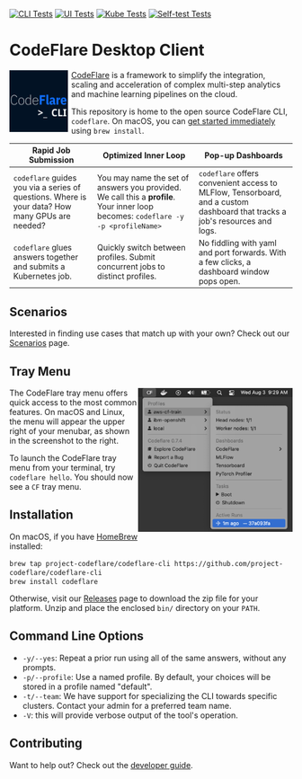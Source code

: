 [![CLI Tests](https://github.com/project-codeflare/codeflare-cli/actions/workflows/cli.yml/badge.svg)](https://github.com/project-codeflare/codeflare-cli/actions/workflows/cli.yml)
[![UI Tests](https://github.com/project-codeflare/codeflare-cli/actions/workflows/ui.yml/badge.svg)](https://github.com/project-codeflare/codeflare-cli/actions/workflows/ui.yml)
[![Kube Tests](https://github.com/project-codeflare/codeflare-cli/actions/workflows/kind.yml/badge.svg)](https://github.com/project-codeflare/codeflare-cli/actions/workflows/kind.yml)
[![Self-test Tests](https://github.com/project-codeflare/codeflare-cli/actions/workflows/self-test.yml/badge.svg)](https://github.com/project-codeflare/codeflare-cli/actions/workflows/self-test.yml)

# CodeFlare Desktop Client

<p align="center">
<img src="./images/codeflare_cli.svg" width="110" height="110" align="left">
</p>

[CodeFlare](https://codeflare.dev) is a framework to simplify the
integration, scaling and acceleration of complex multi-step analytics
and machine learning pipelines on the cloud.

This repository is home to the open source CodeFlare CLI,
`codeflare`. On macOS, you can [get started
immediately](#installation) using `brew install`.

| **Rapid Job Submission**                                                                        | **Optimized Inner Loop**                                                                                                           | **Pop-up Dashboards**                                                                                                       |
| ----------------------------------------------------------------------------------------------- | ---------------------------------------------------------------------------------------------------------------------------------- | --------------------------------------------------------------------------------------------------------------------------- |
| `codeflare` guides you via a series of questions. Where is your data? How many GPUs are needed? | You may name the set of answers you provided. We call this a **profile**. Your inner loop becomes: `codeflare -y -p <profileName>` | `codeflare` offers convenient access to MLFlow, Tensorboard, and a custom dashboard that tracks a job's resources and logs. |
| `codeflare` glues answers together and submits a Kubernetes job.                                | Quickly switch between profiles. Submit concurrent jobs to distinct profiles.                                                      | No fiddling with yaml and port forwards. With a few clicks, a dashboard window pops open.                                   |

## Scenarios

Interested in finding use cases that match up with your own? Check out our [Scenarios](./docs/scenarios/#readme) page.

## Tray Menu

<img align="right" width="275" src="docs/images/tray/activeruns.png">

The CodeFlare tray menu offers quick access to the most common
features. On macOS and Linux, the menu will appear the upper right of
your menubar, as shown in the screenshot to the right.

To launch the CodeFlare tray menu from your terminal, try `codeflare hello`. You should now see a `CF` tray menu.

## Installation

On macOS, if you have [HomeBrew](https://brew.sh/) installed:

    brew tap project-codeflare/codeflare-cli https://github.com/project-codeflare/codeflare-cli
    brew install codeflare

Otherwise, visit our
[Releases](https://github.com/project-codeflare/codeflare-cli/releases/latest)
page to download the zip file for your platform. Unzip and place the
enclosed `bin/` directory on your `PATH`.

## Command Line Options

- `-y/--yes`: Repeat a prior run using all of the same answers, without any prompts.
- `-p/--profile`: Use a named profile. By default, your choices will be stored in a profile named "default".
- `-t/--team`: We have support for specializing the CLI towards specific clusters. Contact your admin for a preferred team name.
- `-V`: this will provide verbose output of the tool's operation.

## Contributing

Want to help out? Check out the [developer guide](./docs/development/README.md).
